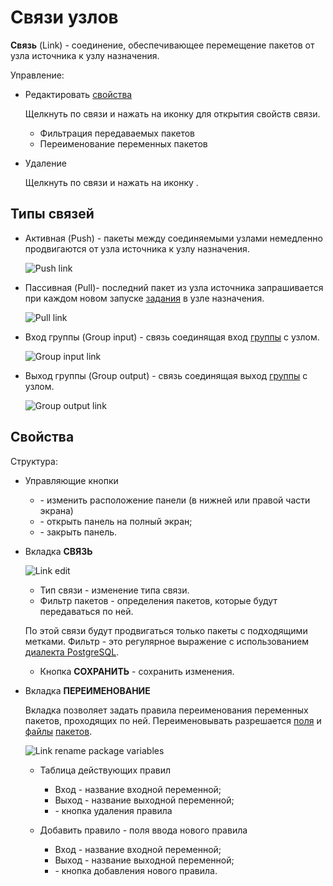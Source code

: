 # Связи узлов

**Связь** (Link) - соединение, обеспечивающее перемещение пакетов от узла источника к узлу назначения.

Управление:

- Редактировать [свойства](#своиства)

  Щелкнуть по связи и нажать на иконку <span class='iconify-inline' data-icon='mdi:edit'></span> для открытия свойств связи.

  - Фильтрация передаваемых пакетов
  - Переименование переменных пакетов

- Удаление

  Щелкнуть по связи и нажать на иконку <span class='iconify-inline' data-icon='mdi:delete'></span>.

## Типы связей

- Активная (Push) - пакеты между соединяемыми узлами немедленно продвигаются от узла источника к узлу назначения.

  ![Push link](/images/common/link_push.png)

- Пассивная (Pull)- последний пакет из узла источника запрашивается при каждом новом запуске [задания][3] в узле назначения.

  ![Pull link](/images/common/link_pull.png)

- Вход группы (Group input) - связь соединящая вход [группы][2] с узлом.

  ![Group input link](/images/common/link_group_input.png)

- Выход группы (Group output) - связь соединящая выход [группы][2] с узлом.

  ![Group output link](/images/common/link_group_output.png)

## Свойства

Структура:

- Управляющие кнопки

  - <span class='iconify-inline' data-icon='mdi:dock-bottom'></span> - изменить расположение панели (в нижней или правой части экрана)
  - <span class='iconify-inline' data-icon='mdi:fullscreen'></span> - открыть панель на полный экран;
  - <span class='iconify-inline' data-icon='mdi:close'></span> - закрыть панель.

- Вкладка <span class='iconify-inline' data-icon='mdi:transit-connection-horizontal'></span>**СВЯЗЬ**

  ![Link edit](/images/common/link_edit.png)

  - Тип связи - изменение типа связи.
  - <span class='iconify-inline' data-icon='mdi:magnify'></span> Фильтр пакетов - определения пакетов, которые будут передаваться по ней.

  По этой связи будут продвигаться только пакеты с подходящими метками. Фильтр - это регулярное выражение с использованием [диалекта PostgreSQL](https://www.postgresql.org/docs/current/functions-matching.html#FUNCTIONS-POSIX-REGEXP).

  - Кнопка **СОХРАНИТЬ** - сохранить изменения.

- Вкладка <span class='iconify-inline' data-icon='mdi:inbox-arrow-down'></span>**ПЕРЕИМЕНОВАНИЕ**

  Вкладка позволяет задать правила переименования переменных пакетов, проходящих по ней. Переименовывать разрешается [поля][4] и [файлы][4] [пакетов][1].

  ![Link rename package variables](/images/common/link_rename_vars.png)

  - Таблица действующих правил

    - Вход - название входной переменной;
    - Выход - название выходной переменной;
    - <span class='iconify-inline' data-icon='mdi:delete'></span> - кнопка удаления правила

  - Добавить правило - поля ввода нового правила
    - Вход - название входной переменной;
    - Выход - название выходной переменной;
    - <span class='iconify-inline' data-icon='mdi:plus' style="color: green"></span> - кнопка добавления нового правила.

[1]: /docs/desc/package.md
[2]: /docs/desc/nodes.md#группа
[3]: /docs/desc/nodes.md#задания
[4]: /docs/desc/package.md#состав
